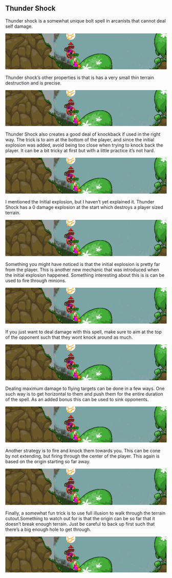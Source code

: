 ## Thunder Shock


Thunder shock is a somewhat unique bolt spell in arcanists that cannot deal self damage.


![thundershock1](https://raw.githubusercontent.com/1IlIl/wikidata/main/storm/gifs/ts1.gif)


Thunder shock’s other properties is that is has a very small thin terrain destruction and is precise.


![thundershock1](https://raw.githubusercontent.com/1IlIl/wikidata/main/storm/gifs/ts1.gif)


Thunder Shock also creates a good deal of knockback if used in the right way. The trick is to aim at the bottom of the player, and since the initial explosion was added, avoid being too close when trying to knock back the player. It can be a bit tricky at first but with a little practice it’s not hard.


![thundershock1](https://raw.githubusercontent.com/1IlIl/wikidata/main/storm/gifs/ts1.gif)


I mentioned the Initial explosion, but I haven’t yet explained it. Thunder Shock has a 0 damage explosion at the start which destroys a player sized terrain.


![thundershock1](https://raw.githubusercontent.com/1IlIl/wikidata/main/storm/gifs/ts1.gif)


Something you might have noticed is that the initial explosion is pretty far from the player. This is another new mechanic that was introduced when the initial explosion happened. Something interesting about this is is can be used to fire through minions.


![thundershock1](https://raw.githubusercontent.com/1IlIl/wikidata/main/storm/gifs/ts1.gif)


If you just want to deal damage with this spell, make sure to aim at the top of the opponent such that they wont knock around as much.


![thundershock1](https://raw.githubusercontent.com/1IlIl/wikidata/main/storm/gifs/ts1.gif)


Dealing maximum damage to flying targets can be done in a few ways. One such way is to get horizontal to them and push them for the entire duration of the spell. As an added bonus this can be used to sink opponents.


![thundershock1](https://raw.githubusercontent.com/1IlIl/wikidata/main/storm/gifs/ts1.gif)


Another strategy is to fire and knock them towards you. This can be cone by not extending, but firing through the center of the player. This again is based on the origin starting so far away.


![thundershock1](https://raw.githubusercontent.com/1IlIl/wikidata/main/storm/gifs/ts1.gif)


Finally, a somewhat fun trick is to use full illusion to walk through the terrain cutout.Something to watch out for is that the origin can be so far that it doesn’t break enough terrain. Just be careful to back up first such that there’s a big enough hole to get through.


![thundershock1](https://raw.githubusercontent.com/1IlIl/wikidata/main/storm/gifs/ts1.gif)
